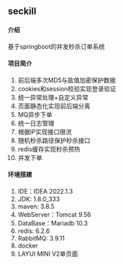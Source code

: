 ## seckill

#### 介绍

基于springboot的并发秒杀订单系统

#### 项目简介

1. 前后端多次MD5与盐值加密保护数据
2. cookies和session校验实现登录验证
3. 统一异常处理+自定义异常
4. 页面静态化实现前后端分离
5. MQ异步下单
6. 统一日志管理
7. 根据IP实现接口限流
8. 随机秒杀路径保护秒杀接口
9. redis缓存实现秒杀预热
10. 并发下单

#### 环境搭建

1. IDE：IDEA 2022.1.3
2. JDK: 1.8.0_333
3. maven: 3.8.5
4. WebServer：Tomcat 9.56
5. DataBase：Mariadb 10.3
6. redis: 6.2.6
7. RabbitMQ: 3.9.11
8. docker
9. LAYUI MINI V2单页面